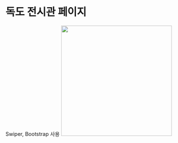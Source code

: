 # 독도 전시관 페이지 
Swiper, Bootstrap 사용
<img src="https://github.com/seunghyeon-Baek/fileupload/assets/150358806/d45122c4-6b65-49f0-9352-aa3d9bda92ab" width="300px">
